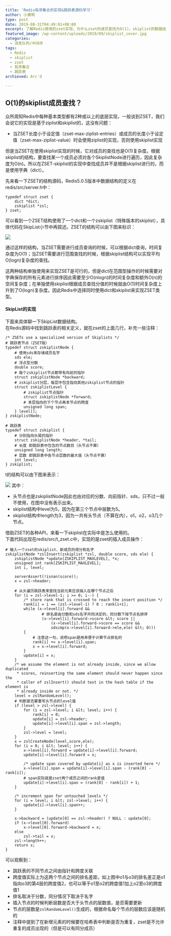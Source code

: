 ```yaml
---
title: 'Redis有序集合的实现&跳跃表源码学习'
author: 小黄鸭
type: post
date: 2019-08-31T04:49:01+00:00
excerpt: 了解Redis使用的zset实现，为什么zset的成员查找为O(1)，skiplist的数据结构和示例API源码
featured_image: /wp-content/uploads/2019/09/skiplist_cover.jpg
categories:
  - 消息队列/中间件
tags:
  - Redis
  - skiplist
  - zset
  - 有序集合
  - 跳跃表
archieved: Arc'd

---
```

## O(1)的skiplist成员查找？

众所周知Redis中每种基本类型都有2种或以上的底层实现，一般谈到ZSET，我们会说它的实现是基于ziplist和skiplist的，这没有问题：

  * 当ZSET长度小于设定值（zset-max-ziplist-entries）或成员的长度小于设定值（zset-max-ziplist-value）时会使用ziplist的实现，否则使用skiplist实现

但是当ZSET在使用skiplist实现的时候，它对成员的查找也是O(1)复杂度。根据skiplist的结构，要查找某一个成员必须对各个SkiplistNode进行遍历，因此复杂度为O(n)。所以在ZSET-skiplist的实现中查找成员并不是根据skiplist进行的，而是使用字典（dict）。

先来看一下ZSET的结构源码，Redis5.0.5版本中数据结构的定义在redis/src/server.h中：

```
typedef struct zset {
    dict *dict;
    zskiplist *zsl;
} zset;

```
可以看到一个ZSET结构使用了一个dict和一个zskiplist（特殊版本的skiplist），具体代码在SkipList小节中再叙述。ZSET的结构可以由下图来标识：

![](../2019/09/ZSET-skiplist.jpg)
  
通过这样的结构，当ZSET需要进行成员查询的时候，可以根据dict查询，时间复杂度为O(1)；当ZSET需要进行范围查找的时候，根据skiplist结构可以实现平均O(logn)复杂度的查找。

这两种结构单独使用来实现ZSET是可行的，但是dict在范围型操作的时候需要对字典保存的所有元素进行排序因此需要至少O(nlogn)的时间复杂度和额外O(n)的空间复杂度；在单独使用skiplist根据成员查找分值的时候就由O(1)时间复杂度上升到了O(logn)复杂度。因此Redis中选择同时使用dict和skiplist来实现ZSET类型。

#### SkipList的实现

下面来具体聊一下SkipList数据结构。  
在Redis源码中找到跳跃表的相关定义，就在zset的上面几行，补充一些注释：

```
/* ZSETs use a specialized version of Skiplists */
# 跳跃表节点（ZSET版）
typedef struct zskiplistNode {
    # 使用sds来存储成员名字
    sds ele;
    # 浮点型分数
    double score;
    # 每个zskiplist节点都带有向前的指针
    struct zskiplistNode *backward;
    # zskiplist分层，每层中包含指向其他zskiplist节点的指针
    struct zskiplistLevel {
        # zskiplist节点指针
        struct zskiplistNode *forward;
        # 本层指向的下个节点离本节点的跨度
        unsigned long span;
    } level[];
} zskiplistNode;

# 跳跃表
typedef struct zskiplist {
    # 分别指向头尾的指针
    struct zskiplistNode *header, *tail;
    # 长度 即跳跃表中包含的节点数目（头节点不算）
    unsigned long length;
    # 层数 即跳跃表中各节点层数的最大值（头节点不算）
    int level;
} zskiplist;

```
t的结构可以由下图来表示：

![](../2019/09/image-4.png)
其中：

  * 头节点也是zskiplistNode因此也由对应的分数、向前指针、sds，只不过一般不使用，在图中没有表示出来。
  * skiplist结构中level为5，因为在第三个节点中层数为5。
  * skiplist结构中length为3，因为一共有头节点（不算在内），o1，o2，o3几个节点。

借助ZSET的各种API，来看一下skiplist在实际中是怎么使用的。  
下面代码出现在redis/src/t_zset.c中，实现的是zset的插入成员操作：

```
# 输入一个zset的skiplist、新成员的得分和名字
zskiplistNode *zslInsert(zskiplist *zsl, double score, sds ele) {    
    zskiplistNode *update[ZSKIPLIST_MAXLEVEL], *x;
    unsigned int rank[ZSKIPLIST_MAXLEVEL];
    int i, level;

    serverAssert(!isnan(score));
    x = zsl->header;

    # 从头遍历跳跃表来查找当前元素应该插入在哪个节点之后
    for (i = zsl->level-1; i >= 0; i--) {
        /* store rank that is crossed to reach the insert position */
        rank[i] = i == (zsl->level-1) ? 0 : rank[i+1];
        while (x->level[i].forward &&
                # 排名是由分数和sds名字共同决定的，同分数下按节点名排序
                (x->level[i].forward->score &lt; score ||
                    (x->level[i].forward->score == score &&
                    sdscmp(x->level[i].forward->ele,ele) &lt; 0)))
        {
            # 注意这一句，说明span是用来便于计算节点排名的
            rank[i] += x->level[i].span;
            x = x->level[i].forward;
        }
        update[i] = x;
    }
    /* we assume the element is not already inside, since we allow duplicated
     * scores, reinserting the same element should never happen since the
     * caller of zslInsert() should test in the hash table if the element is
     * already inside or not. */
    level = zslRandomLevel();
    # 判断是否要重写头节点的level值
    if (level > zsl->level) {
        for (i = zsl->level; i &lt; level; i++) {
            rank[i] = 0;
            update[i] = zsl->header;
            update[i]->level[i].span = zsl->length;
        }
        zsl->level = level;
    }
    x = zslCreateNode(level,score,ele);
    for (i = 0; i &lt; level; i++) {
        x->level[i].forward = update[i]->level[i].forward;
        update[i]->level[i].forward = x;

        /* update span covered by update[i] as x is inserted here */
        x->level[i].span = update[i]->level[i].span - (rank[0] - rank[i]);
        # span实际就是zset两个成员之间的rank差值
        update[i]->level[i].span = (rank[0] - rank[i]) + 1;
    }

    /* increment span for untouched levels */
    for (i = level; i &lt; zsl->level; i++) {
        update[i]->level[i].span++;
    }

    x->backward = (update[0] == zsl->header) ? NULL : update[0];
    if (x->level[0].forward)
        x->level[0].forward->backward = x;
    else
        zsl->tail = x;
    zsl->length++;
    return x;
}

```
可以观察到：

  * 跳跃表的不同节点之间由指针和跨度关联
  * 跨度值实际上为这两个节点之间的排名差距，如上图中o1与o3的排名差正是o1指向o3的第4层的跨度值2，也可以等于o1至o2的跨度值1加上o2至o3的跨度值1
  * 排名取决于分数，同分情况下取决于名字
  * 插入节点的时候判断层数是否大于头节点的层数值，是否需要更新
  * 节点的层数是`zslRandomLevel()`生成的，根据命名每个节点的层数应该是随机的
  * 注释中提到了在新增元素的时候要在哈希表中判断是否为重复，zset是不允许重复的成员出现的（但是可以有同分成员）